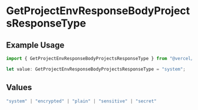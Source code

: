# GetProjectEnvResponseBodyProjectsResponseType

## Example Usage

```typescript
import { GetProjectEnvResponseBodyProjectsResponseType } from "@vercel/sdk/models/operations/getprojectenv.js";

let value: GetProjectEnvResponseBodyProjectsResponseType = "system";
```

## Values

```typescript
"system" | "encrypted" | "plain" | "sensitive" | "secret"
```